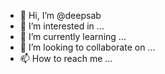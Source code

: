 - 👋 Hi, I’m @deepsab
- 👀 I’m interested in ...
- 🌱 I’m currently learning ...
- 💞️ I’m looking to collaborate on ...
- 📫 How to reach me ...

<!---
deepsab/deepsab is a ✨ special ✨ repository because its `README.md` (this file) appears on your GitHub profile.
You can click the Preview link to take a look at your changes.
--->
